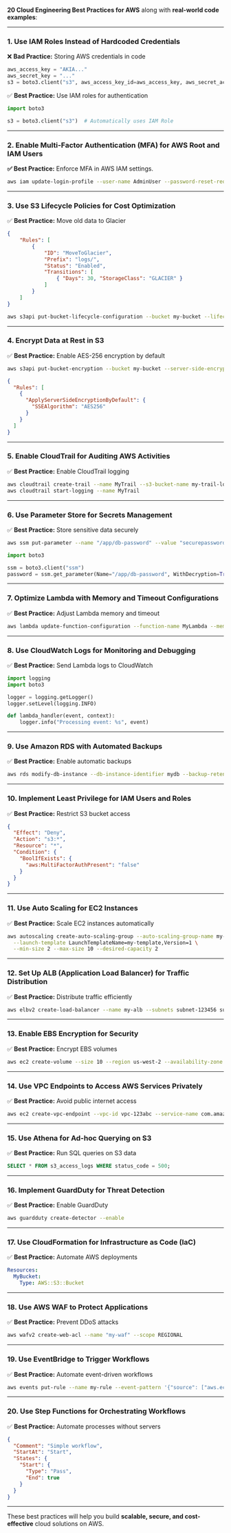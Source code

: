 **20 Cloud Engineering Best Practices for AWS** along with **real-world code examples**:

---

### **1. Use IAM Roles Instead of Hardcoded Credentials**
❌ **Bad Practice:** Storing AWS credentials in code
```python
aws_access_key = "AKIA..."
aws_secret_key = "..."
s3 = boto3.client("s3", aws_access_key_id=aws_access_key, aws_secret_access_key=aws_secret_key)
```
✅ **Best Practice:** Use IAM roles for authentication
```python
import boto3

s3 = boto3.client("s3")  # Automatically uses IAM Role
```

---

### **2. Enable Multi-Factor Authentication (MFA) for AWS Root and IAM Users**
**✅ Best Practice:** Enforce MFA in AWS IAM settings.

```bash
aws iam update-login-profile --user-name AdminUser --password-reset-required
```

---

### **3. Use S3 Lifecycle Policies for Cost Optimization**
✅ **Best Practice:** Move old data to Glacier
```json
{
    "Rules": [
        {
            "ID": "MoveToGlacier",
            "Prefix": "logs/",
            "Status": "Enabled",
            "Transitions": [
                { "Days": 30, "StorageClass": "GLACIER" }
            ]
        }
    ]
}
```
```bash
aws s3api put-bucket-lifecycle-configuration --bucket my-bucket --lifecycle-configuration file://policy.json
```

---

### **4. Encrypt Data at Rest in S3**
✅ **Best Practice:** Enable AES-256 encryption by default
```bash
aws s3api put-bucket-encryption --bucket my-bucket --server-side-encryption-configuration file://encryption.json
```
```json
{
  "Rules": [
    {
      "ApplyServerSideEncryptionByDefault": {
        "SSEAlgorithm": "AES256"
      }
    }
  ]
}
```

---

### **5. Enable CloudTrail for Auditing AWS Activities**
✅ **Best Practice:** Enable CloudTrail logging
```bash
aws cloudtrail create-trail --name MyTrail --s3-bucket-name my-trail-logs
aws cloudtrail start-logging --name MyTrail
```

---

### **6. Use Parameter Store for Secrets Management**
✅ **Best Practice:** Store sensitive data securely
```bash
aws ssm put-parameter --name "/app/db-password" --value "securepassword" --type "SecureString"
```
```python
import boto3

ssm = boto3.client("ssm")
password = ssm.get_parameter(Name="/app/db-password", WithDecryption=True)["Parameter"]["Value"]
```

---

### **7. Optimize Lambda with Memory and Timeout Configurations**
✅ **Best Practice:** Adjust Lambda memory and timeout
```bash
aws lambda update-function-configuration --function-name MyLambda --memory-size 512 --timeout 10
```

---

### **8. Use CloudWatch Logs for Monitoring and Debugging**
✅ **Best Practice:** Send Lambda logs to CloudWatch
```python
import logging
import boto3

logger = logging.getLogger()
logger.setLevel(logging.INFO)

def lambda_handler(event, context):
    logger.info("Processing event: %s", event)
```

---

### **9. Use Amazon RDS with Automated Backups**
✅ **Best Practice:** Enable automatic backups
```bash
aws rds modify-db-instance --db-instance-identifier mydb --backup-retention-period 7
```

---

### **10. Implement Least Privilege for IAM Users and Roles**
✅ **Best Practice:** Restrict S3 bucket access
```json
{
  "Effect": "Deny",
  "Action": "s3:*",
  "Resource": "*",
  "Condition": {
    "BoolIfExists": {
      "aws:MultiFactorAuthPresent": "false"
    }
  }
}
```

---

### **11. Use Auto Scaling for EC2 Instances**
✅ **Best Practice:** Scale EC2 instances automatically
```bash
aws autoscaling create-auto-scaling-group --auto-scaling-group-name my-asg \
  --launch-template LaunchTemplateName=my-template,Version=1 \
  --min-size 2 --max-size 10 --desired-capacity 2
```

---

### **12. Set Up ALB (Application Load Balancer) for Traffic Distribution**
✅ **Best Practice:** Distribute traffic efficiently
```bash
aws elbv2 create-load-balancer --name my-alb --subnets subnet-123456 subnet-789012
```

---

### **13. Enable EBS Encryption for Security**
✅ **Best Practice:** Encrypt EBS volumes
```bash
aws ec2 create-volume --size 10 --region us-west-2 --availability-zone us-west-2a --volume-type gp2 --encrypted
```

---

### **14. Use VPC Endpoints to Access AWS Services Privately**
✅ **Best Practice:** Avoid public internet access
```bash
aws ec2 create-vpc-endpoint --vpc-id vpc-123abc --service-name com.amazonaws.us-east-1.s3
```

---

### **15. Use Athena for Ad-hoc Querying on S3**
✅ **Best Practice:** Run SQL queries on S3 data
```sql
SELECT * FROM s3_access_logs WHERE status_code = 500;
```

---

### **16. Implement GuardDuty for Threat Detection**
✅ **Best Practice:** Enable GuardDuty
```bash
aws guardduty create-detector --enable
```

---

### **17. Use CloudFormation for Infrastructure as Code (IaC)**
✅ **Best Practice:** Automate AWS deployments
```yaml
Resources:
  MyBucket:
    Type: AWS::S3::Bucket
```

---

### **18. Use AWS WAF to Protect Applications**
✅ **Best Practice:** Prevent DDoS attacks
```bash
aws wafv2 create-web-acl --name "my-waf" --scope REGIONAL
```

---

### **19. Use EventBridge to Trigger Workflows**
✅ **Best Practice:** Automate event-driven workflows
```bash
aws events put-rule --name my-rule --event-pattern '{"source": ["aws.ec2"]}'
```

---

### **20. Use Step Functions for Orchestrating Workflows**
✅ **Best Practice:** Automate processes without servers
```json
{
  "Comment": "Simple workflow",
  "StartAt": "Start",
  "States": {
    "Start": {
      "Type": "Pass",
      "End": true
    }
  }
}
```

---

These best practices will help you build **scalable, secure, and cost-effective** cloud solutions on AWS.